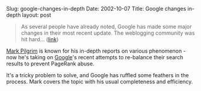 Slug: google-changes-in-depth
Date: 2002-10-07
Title: Google changes in-depth
layout: post

<blockquote>As several people have already noted, Google has made some major changes in their most recent update. The weblogging community was hit hard... (<a href="http://diveintomark.org/archives/2002/10/03.html#when_an_engineer_flaps_his_wings">link</a>)</blockquote>

<a href="http://www.diveintomark.org">Mark Pilgrim</a> is known for his in-depth reports on various phenomenon - now he&#39;s taking on <a href="http://www.google.com">Google</a>&#39;s recent attempts to re-balance their search results to prevent PageRank abuse.

It&#39;s a tricky problem to solve, and Google has ruffled some feathers in the process. Mark covers the topic with his usual completeness and efficiency.
